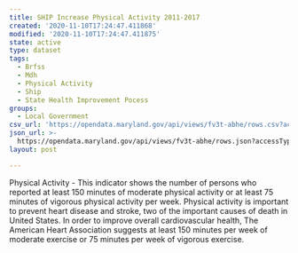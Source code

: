 ```yaml
---
title: SHIP Increase Physical Activity 2011-2017
created: '2020-11-10T17:24:47.411868'
modified: '2020-11-10T17:24:47.411875'
state: active
type: dataset
tags:
  - Brfss
  - Mdh
  - Physical Activity
  - Ship
  - State Health Improvement Pocess
groups:
  - Local Government
csv_url: 'https://opendata.maryland.gov/api/views/fv3t-abhe/rows.csv?accessType=DOWNLOAD'
json_url: >-
  https://opendata.maryland.gov/api/views/fv3t-abhe/rows.json?accessType=DOWNLOAD
layout: post

---
```

Physical Activity - This indicator shows the number of persons who reported at least 150 minutes of moderate physical activity or at least 75 minutes of vigorous physical activity per week. Physical activity is important to prevent heart disease and stroke, two of the important causes of death in United States. In order to improve overall cardiovascular health, The American Heart Association suggests at least 150 minutes per week of moderate exercise or 75 minutes per week of vigorous exercise.

